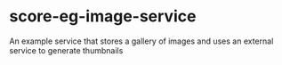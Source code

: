 # score-eg-image-service
An example service that stores a gallery of images and uses an external service to generate thumbnails
